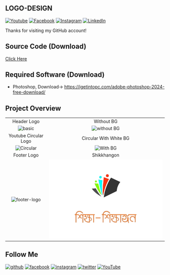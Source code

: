 ## LOGO-DESIGN

[![Youtube][youtube-shield]][youtube-url]
[![Facebook][facebook-shield]][facebook-url]
[![Instagram][instagram-shield]][instagram-url]
[![LinkedIn][linkedin-shield]][linkedin-url]

Thanks for visiting my GitHub account!

## Source Code (Download)

[Click Here](https://mega.nz/folder/kCs3gLwD#OreAYeEeXeabncC4hIbz-g)

## Required Software (Download)

- Photoshop, Download-> https://igetintopc.com/adobe-photoshop-2024-free-download/

## Project Overview

|                                                                                                                                     |                                                                                                                            |
| :---------------------------------------------------------------------------------------------------------------------------------: | :------------------------------------------------------------------------------------------------------------------------: |
|                                                             Header Logo                                                             |                                                         Without BG                                                         |
|                       ![basic](https://github.com/learnwithfair/logo-design/blob/main/Logo/Header%20Logo.png)                       |        ![without BG](https://github.com/learnwithfair/logo-design/blob/main/Logo/Header%20logo%20Without%20BG.png)         |
|                                                        Youtube Circular Logo                                                        |                                                   Circular With White BG                                                   |
| ![Circular](<https://github.com/learnwithfair/logo-design/blob/main/Logo/Learn%20With%20Fair%20Youtube%20Channel%20Logo%20(2).png>) | ![With BG](https://github.com/learnwithfair/logo-design/blob/main/Logo/Learn%20With%20Fair%20Youtube%20Channel%20Logo.png) |
|                                                             Footer Logo                                                             |                                                        Shikkhangon                                                         |
|                     ![footer-logo](https://github.com/learnwithfair/logo-design/blob/main/Logo/footer-logo.png)                     |                                             ![sikkhangon](logo/sikkhangon.png)                                             |

## Follow Me

[<img src='https://cdn.jsdelivr.net/npm/simple-icons@3.0.1/icons/github.svg' alt='github' height='40'>](https://github.com/learnwithfair) [<img src='https://cdn.jsdelivr.net/npm/simple-icons@3.0.1/icons/facebook.svg' alt='facebook' height='40'>](https://www.facebook.com/learnwithfair/) [<img src='https://cdn.jsdelivr.net/npm/simple-icons@3.0.1/icons/instagram.svg' alt='instagram' height='40'>](https://www.instagram.com/learnwithfair/) [<img src='https://cdn.jsdelivr.net/npm/simple-icons@3.0.1/icons/twitter.svg' alt='twitter' height='40'>](https://www.twiter.com/learnwithfair/) [<img src='https://cdn.jsdelivr.net/npm/simple-icons@3.0.1/icons/youtube.svg' alt='YouTube' height='40'>](https://www.youtube.com/@learnwithfair)

<!-- MARKDOWN LINKS & IMAGES -->

[youtube-shield]: https://img.shields.io/badge/-Youtube-black.svg?style=flat-square&logo=youtube&color=555&logoColor=white
[youtube-url]: https://youtube.com/@learnwithfair
[facebook-shield]: https://img.shields.io/badge/-Facebook-black.svg?style=flat-square&logo=facebook&color=555&logoColor=white
[facebook-url]: https://facebook.com/learnwithfair
[instagram-shield]: https://img.shields.io/badge/-Instagram-black.svg?style=flat-square&logo=instagram&color=555&logoColor=white
[instagram-url]: https://instagram.com/learnwithfair
[linkedin-shield]: https://img.shields.io/badge/-LinkedIn-black.svg?style=flat-square&logo=linkedin&colorB=555
[linkedin-url]: https://linkedin.com/company/learnwithfair

